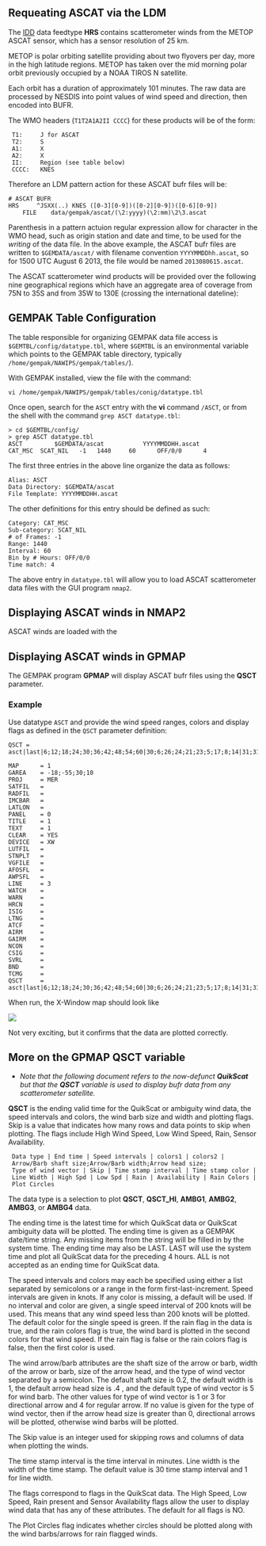 ## Requeating ASCAT via the LDM 

The <a href="http://www.unidata.ucar.edu/projects/index.html#idd" target="_blank">IDD</a> data feedtype <b>HRS</b> contains scatterometer winds from the METOP ASCAT sensor, which has a sensor resolution of 25 km.

METOP is polar orbiting satellite providing about two flyovers per day, more in the high latitude regions.  METOP has taken over the mid morning polar orbit previously occupied by a NOAA TIROS N satellite.

Each orbit has a duration of approximately 101 minutes. The raw data are processed by NESDIS into point values of wind speed and direction, then encoded into BUFR.

The WMO headers (`T1T2A1A2II CCCC`) for these products will be of the form:

     T1:     J for ASCAT
     T2:     S
     A1:     X 
     A2:     X
     II:     Region (see table below)
     CCCC:   KNES
     
Therefore an LDM pattern action for these ASCAT bufr files will be:

	# ASCAT BUFR
	HRS     ^JSXX(..) KNES ([0-3][0-9])([0-2][0-9])([0-6][0-9])
        FILE    data/gempak/ascat/(\2:yyyy)(\2:mm)\2\3.ascat
        
Parenthesis in a pattern actuion regular expression allow for character in the WMO head, such as origin station and date and time, to be used for the <i>writing</i> of the data file.  In the above example, the ASCAT bufr files are written to `$GEMDATA/ascat/` with filename convention `YYYYMMDDhh.ascat`, so for 1500 UTC August 6 2013, the file would be named `2013080615.ascat`.

The ASCAT scatterometer wind products will be provided over the following nine geographical regions which have an aggregate area of coverage from 75N to 35S and from 35W to 130E (crossing the international dateline): 


## GEMPAK Table Configuration

The table responsible for organizing GEMPAK data file access is `$GEMTBL/config/datatype.tbl`, where `$GEMTBL` is an environmental variable which points to the GEMPAK table directory, typically `/home/gempak/NAWIPS/gempak/tables/`). 

With GEMPAK installed, view the file with the command:

	vi /home/gempak/NAWIPS/gempak/tables/conig/datatype.tbl
	
Once open, search for the `ASCT` entry with the <b>vi</b> command `/ASCT`, or from the shell with the command `grep ASCT datatype.tbl`:

	> cd $GEMTBL/config/
	> grep ASCT datatype.tbl
	ASCT         $GEMDATA/ascat           YYYYMMDDHH.ascat                               CAT_MSC  SCAT_NIL   -1   1440     60      OFF/0/0      4

The first three entries in the above line organize the data as follows:

	Alias: ASCT
	Data Directory: $GEMDATA/ascat
	File Template: YYYYMMDDHH.ascat

The other definitions for this entry should be defined as such:

	Category: CAT_MSC
	Sub-category: SCAT_NIL
	# of Frames: -1
	Range: 1440
	Interval: 60
	Bin by # Hours: OFF/0/0
	Time match: 4
	
The above entry in `datatype.tbl` will allow you to load ASCAT scatterometer data files with the GUI program `nmap2`.

## Displaying ASCAT winds in NMAP2

ASCAT winds are loaded with the 

## Displaying ASCAT winds in GPMAP

The GEMPAK program <b>GPMAP</b> will display ASCAT bufr files using the <b>QSCT</b> parameter.

### Example

Use datatype `ASCT` and provide the wind speed ranges, colors and display flags as defined in the `QSCT` parameter definition:

	QSCT = asct|last|6;12;18;24;30;36;42;48;54;60|30;6;26;24;21;23;5;17;8;14|31;31;31;31;31;31;31;31;31;31|.2;.4;1;5|0|1|1|Y|Y|Y|Y|Y
	
	MAP      = 1
	GAREA    = -18;-55;30;10
	PROJ     = MER
	SATFIL   =  
	RADFIL   =  
	IMCBAR   =  
	LATLON   =  
	PANEL    = 0
	TITLE    = 1
	TEXT     = 1
	CLEAR    = YES
	DEVICE   = XW
	LUTFIL   =  
	STNPLT   =  
	VGFILE   =  
	AFOSFL   =  
	AWPSFL   =  
	LINE     = 3
	WATCH    =  
	WARN     =  
	HRCN     =  
	ISIG     =  
	LTNG     =  
	ATCF     =  
	AIRM     =  
	GAIRM    =  
	NCON     =  
	CSIG     =  
	SVRL     =  
	BND      =  
	TCMG     =  
	QSCT     = asct|last|6;12;18;24;30;36;42;48;54;60|30;6;26;24;21;23;5;17;8;14|31;31;31;31;31;31;31;31;31;31|.2;.4;1;5|0|1|1|Y|Y|Y|Y|Y

When run, the X-Window map should look like

<img src="http://www.unidata.ucar.edu/staff/mjames/gempak/asct.gif">

Not very exciting, but it confirms that the data are plotted correctly.

## More on the GPMAP QSCT variable

* <i>Note that the following document refers to the now-defunct <b>QuikScat</b> but that the <b>QSCT</b> variable is used to display bufr data from any scatterometer satellite.</i>

**QSCT** is the ending valid time for the QuikScat or ambiguity wind data,
the speed intervals and colors, the wind barb size and width and
plotting flags.  Skip is a value that indicates how many rows and data
points to skip when plotting.  The flags include High Wind Speed, Low
Wind Speed, Rain, Sensor Availability.
	
	 Data type | End time | Speed intervals | colors1 | colors2 |
	 Arrow/Barb shaft size;Arrow/Barb width;Arrow head size;
	 Type of wind vector | Skip | Time stamp interval | Time stamp color |
	 Line Width | High Spd | Low Spd | Rain | Availability | Rain Colors |
	 Plot Circles

The data type is a selection to plot **QSCT**, **QSCT_HI**, **AMBG1**, **AMBG2**, **AMBG3**, or **AMBG4** data.

The ending time is the latest time for which QuikScat data or QuikScat
ambiguity data will be plotted.  The ending time is given as a GEMPAK
date/time string.  Any missing items from the string will be filled in
by the system time.  The ending time may also be LAST.  LAST will use
the system time and plot all QuikScat data for the preceding 4 hours.
ALL is not accepted as an ending time for QuikScat data.

The speed intervals and colors may each be specified using either a list
separated by semicolons or a range in the form first-last-increment.
Speed intervals are given in knots.  If any color is missing, a default
will be used.  If no interval and color are given, a single speed
interval of 200 knots will be used.  This means that any wind speed less
than 200 knots will be plotted.  The default color for the single speed
is green.  If the rain flag in the data is true, and the rain colors flag
is true, the wind bard is plotted in the second colors for that wind speed.
If the rain flag is false or the rain colors flag is false, then the
first color is used.

The wind arrow/barb attributes are the shaft size of the arrow or barb,
width of the arrow or barb, size of the arrow head, and the type of wind
vector separated by a semicolon.  The default shaft size is 0.2, the
default width is 1, the default arrow head size is .4 , and the default
type of wind vector is 5 for wind barb.  The other values for type of wind
vector is 1 or 3 for directional arrow and 4 for regular arrow.  If no
value is given for the type of wind vector, then if the arrow head size is
greater than 0, directional arrows will be plotted, otherwise wind barbs
will be plotted.

The Skip value is an integer used for skipping rows and columns of data
when plotting the winds.

The time stamp interval is the time interval in minutes. Line width is
the width of the time stamp. The default value is 30 time stamp interval
and 1 for line width.

The flags correspond to flags in the QuikScat data.  The High Speed,
Low Speed, Rain present and Sensor Availability flags allow the user
to display wind data that has any of these attributes.  The default
for all flags is NO.

The Plot Circles flag indicates whether circles should be plotted along
with the wind barbs/arrows for rain flagged winds.